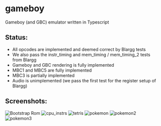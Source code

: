 # gameboy
Gameboy (and GBC) emulator written in Typescript

## Status:
- All opcodes are implemented and deemed correct by Blargg tests
- We also pass the instr_timing and mem_timing / mem_timing_2 tests from Blargg
- Gameboy and GBC rendering is fully implemented
- MBC1 and MBC5 are fully implemented
- MBC3 is partially implemented
- Audio is unimplemented (we pass the first test for the register setup of Blargg)

## Screenshots:

![Bootstrap Rom](https://puu.sh/zO44y/efd5734261.png)
![cpu_instrs](https://puu.sh/zO60w/4abac9c052.png)
![tetris](https://puu.sh/zO42V/d87144746a.png)
![pokemon](https://puu.sh/zO3PH/795c77d766.png)
![pokemon2](https://puu.sh/zUQp3/25763600db.png)
![pokemon3](https://puu.sh/zUQql/b3c4cd268c.png)
